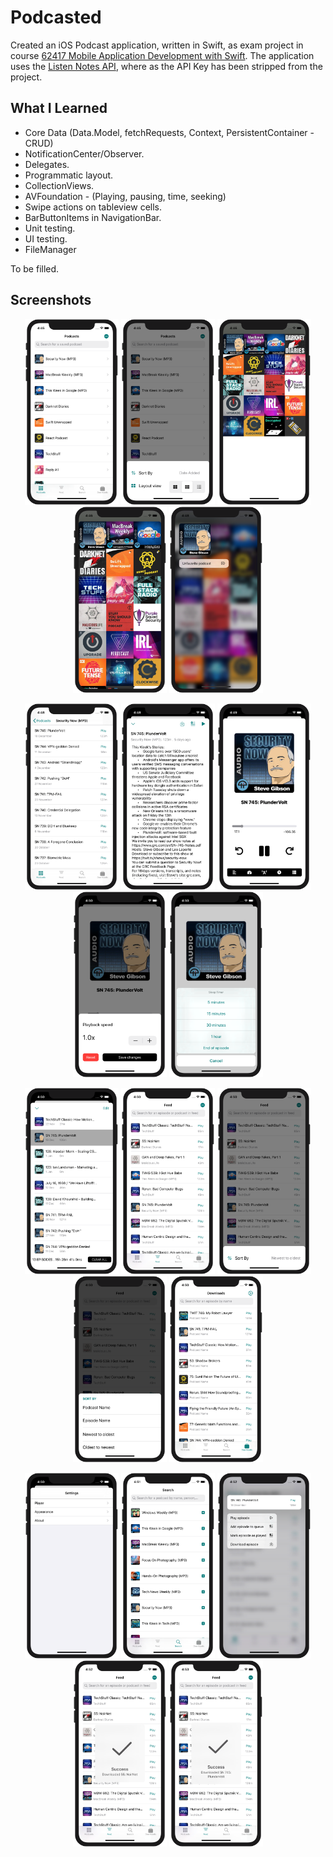 # Podcasted
Created an iOS Podcast application, written in Swift, as exam project in course [62417 Mobile Application Development with Swift](https://kurser.dtu.dk/course/62417). The application uses the [Listen Notes API](https://www.listennotes.com/), where as the API Key has been stripped from the project.

## What I Learned
* Core Data (Data.Model, fetchRequests, Context, PersistentContainer - CRUD)
* NotificationCenter/Observer.
* Delegates.
* Programmatic layout.
* CollectionViews.
* AVFoundation - (Playing, pausing, time, seeking)
* Swipe actions on tableview cells.
* BarButtonItems in NavigationBar.
* Unit testing.
* UI testing.
* FileManager

To be filled.

## Screenshots
<p float="left" align="middle">
  <img src="Screenshots/Screenshot_1.png?raw=true" width="150" />
  <img src="Screenshots/Screenshot_2.png?raw=true" width="150" /> 
  <img src="Screenshots/Screenshot_3.png?raw=true" width="150" />
  <img src="Screenshots/Screenshot_4.png?raw=true" width="150" />
  <img src="Screenshots/Screenshot_5.png?raw=true" width="150" /> 
</p>

<p float="left" align="middle">
  <img src="Screenshots/Screenshot_6.png?raw=true" width="150" />
  <img src="Screenshots/Screenshot_7.png?raw=true" width="150" />
  <img src="Screenshots/Screenshot_8.png?raw=true" width="150" /> 
  <img src="Screenshots/Screenshot_9.png?raw=true" width="150" />
  <img src="Screenshots/Screenshot_10.png?raw=true" width="150" />
</p>

<p float="left" align="middle">
  <img src="Screenshots/Screenshot_11.png?raw=true" width="150" />
  <img src="Screenshots/Screenshot_12.png?raw=true" width="150" />
  <img src="Screenshots/Screenshot_13.png?raw=true" width="150" /> 
  <img src="Screenshots/Screenshot_14.png?raw=true" width="150" />
  <img src="Screenshots/Screenshot_15.png?raw=true" width="150" />
</p>

<p float="left" align="middle">
  <img src="Screenshots/Screenshot_16.png?raw=true" width="150" />
  <img src="Screenshots/Screenshot_17.png?raw=true" width="150" />
  <img src="Screenshots/Screenshot_18.png?raw=true" width="150" /> 
  <img src="Screenshots/Screenshot_19.png?raw=true" width="150" />
  <img src="Screenshots/Screenshot_20.png?raw=true" width="150" />
</p>
